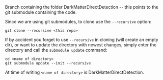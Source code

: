 Branch containing the folder DarkMatterDirectDetection -- this points to the git submodule containing the code.

Since we are using git submodules, to clone use the `--recursive` option:
```
git clone --recursive <this repo>
```

If by accident you forget to use `--recursive` in cloning (will create an empty dir), or want to update the directory with newest changes, simply enter the directory and call the `submodule update` command:
```
cd <name of directory>
git submodule update --init --recursive
```

At time of writing `<name of directory>` is DarkMatterDirectDetection.

